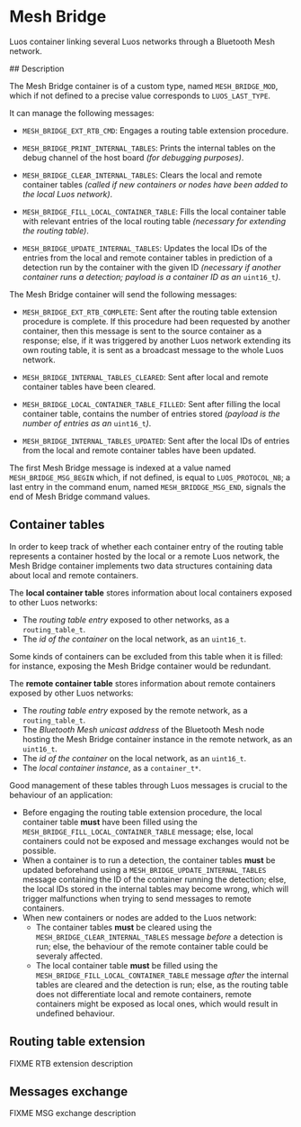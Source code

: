 # Mesh Bridge

Luos container linking several Luos networks through a Bluetooth Mesh
network.

## Description

The Mesh Bridge container is of a custom type, named `MESH_BRIDGE_MOD`,
which if not defined to a precise value corresponds to `LUOS_LAST_TYPE`.

It can manage the following messages:

* `MESH_BRIDGE_EXT_RTB_CMD`: Engages a routing table extension
procedure.

* `MESH_BRIDGE_PRINT_INTERNAL_TABLES`: Prints the internal tables on
the debug channel of the host board _(for debugging purposes)_.

* `MESH_BRIDGE_CLEAR_INTERNAL_TABLES`: Clears the local and remote
container tables _(called if new containers or nodes have been added to
the local Luos network)_.

* `MESH_BRIDGE_FILL_LOCAL_CONTAINER_TABLE`: Fills the local container
table with relevant entries of the local routing table _(necessary for
extending the routing table)_.

* `MESH_BRIDGE_UPDATE_INTERNAL_TABLES`: Updates the local IDs of the
entries from the local and remote container tables in prediction of a
detection run by the container with the given ID _(necessary if another
container runs a detection; payload is a container ID as an_
`uint16_t`_)_.

The Mesh Bridge container will send the following messages:

* `MESH_BRIDGE_EXT_RTB_COMPLETE`: Sent after the routing table extension
procedure is complete. If this procedure had been requested by another
container, then this message is sent to the source container as a
response; else, if it was triggered by another Luos network extending
its own routing table, it is sent as a broadcast message to the whole
Luos network.

* `MESH_BRIDGE_INTERNAL_TABLES_CLEARED`: Sent after local and remote
container tables have been cleared.

* `MESH_BRIDGE_LOCAL_CONTAINER_TABLE_FILLED`: Sent after filling the
local container table, contains the number of entries stored _(payload
is the number of entries as an_ `uint16_t`_)_.

* `MESH_BRIDGE_INTERNAL_TABLES_UPDATED`: Sent after the local IDs of
entries from the local and remote container tables have been updated.

The first Mesh Bridge message is indexed at a value named
`MESH_BRIDGE_MSG_BEGIN` which, if not defined, is equal to
`LUOS_PROTOCOL_NB`; a last entry in the command enum, named
`MESH_BRIDDGE_MSG_END`, signals the end of Mesh Bridge command values.

## Container tables

In order to keep track of whether each container entry of the routing
table represents a container hosted by the local or a remote Luos
network, the Mesh Bridge container implements two data structures
containing data about local and remote containers.

The **local container table** stores information about local containers
exposed to other Luos networks:
* The _routing table entry_ exposed to other networks, as a
`routing_table_t`.
* The _id of the container_ on the local network, as an `uint16_t`.

Some kinds of containers can be excluded from this table when it is
filled: for instance, exposing the Mesh Bridge container would be
redundant.

The **remote container table** stores information about remote
containers exposed by other Luos networks:
* The _routing table entry_ exposed by the remote network, as a
`routing_table_t`.
* The _Bluetooth Mesh unicast address_ of the Bluetooth Mesh node
hosting the Mesh Bridge container instance in the remote network, as an
`uint16_t`.
* The _id of the container_ on the local network, as an `uint16_t`.
* The _local container instance_, as a `container_t*`.

Good management of these tables through Luos messages is crucial to the
behaviour of an application:
* Before engaging the routing table extension procedure, the local
container table **must** have been filled using the
`MESH_BRIDGE_FILL_LOCAL_CONTAINER_TABLE` message; else, local containers
could not be exposed and message exchanges would not be possible.
* When a container is to run a detection, the container tables **must**
be updated beforehand using a `MESH_BRIDGE_UPDATE_INTERNAL_TABLES`
message containing the ID of the container running the detection; else,
the local IDs stored in the internal tables may become wrong, which
will trigger malfunctions when trying to send messages to remote
containers.
* When new containers or nodes are added to the Luos network:
  * The container tables **must** be cleared using the
`MESH_BRIDGE_CLEAR_INTERNAL_TABLES` message _before_ a detection is run;
else, the behaviour of the remote container table could be severaly
affected.
  * The local container table **must** be filled using the
`MESH_BRIDGE_FILL_LOCAL_CONTAINER_TABLE` message _after_ the internal
tables are cleared and the detection is run; else, as the routing table
does not differentiate local and remote containers, remote containers
might be exposed as local ones, which would result in undefined
behaviour.

## Routing table extension

FIXME RTB extension description

## Messages exchange

FIXME MSG exchange description
